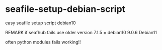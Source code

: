 # seafile-setup-debian-script
easy seafile setup script debian10

REMARK if seafhub fails use older version 7.1.5 = debian10 9.0.6 Debian11

often python modules fails working!!
